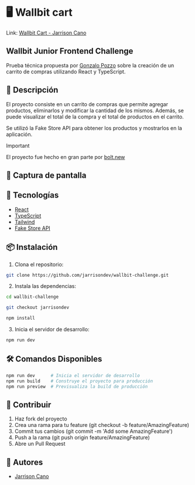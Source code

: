 # 🖥️ Wallbit cart
Link: [Wallbit Cart - Jarrison Cano](https://wallbit-challenge-ruby.vercel.app/)

## Wallbit Junior Frontend Challenge

Prueba técnica propuesta por [Gonzalo Pozzo](https://github.com/goncy) sobre la creación de un carrito de compras utilizando React y TypeScript.

## 📄 Descripción

El proyecto consiste en un carrito de compras que permite agregar productos, eliminarlos y modificar la cantidad de los mismos. Además, se puede visualizar el total de la compra y el total de productos en el carrito.

Se utilizó la Fake Store API para obtener los productos y mostrarlos en la aplicación.


> [!IMPORTANT]
> El proyecto fue hecho en gran parte por [bolt.new](https://bolt.new/)

## 📸 Captura de pantalla



## 🚀 Tecnologías

- [React](https://react.dev/)
- [TypeScript](https://www.typescriptlang.org/)
- [Tailwind](https://tailwindcss.com/)
- [Fake Store API](https://fakestoreapi.com/)

## 📦 Instalación

1. Clona el repositorio:

```bash
git clone https://github.com/jarrisondev/wallbit-challenge.git
```

2. Instala las dependencias:

```bash
cd wallbit-challenge

git checkout jarrisondev

npm install
```

3. Inicia el servidor de desarrollo:

```bash
npm run dev
```

## 🛠️ Comandos Disponibles

```bash
npm run dev      # Inicia el servidor de desarrollo
npm run build    # Construye el proyecto para producción
npm run preview  # Previsualiza la build de producción
```

## 🤝 Contribuir

1. Haz fork del proyecto
2. Crea una rama para tu feature (git checkout -b feature/AmazingFeature)
3. Commit tus cambios (git commit -m 'Add some AmazingFeature')
4. Push a la rama (git push origin feature/AmazingFeature)
5. Abre un Pull Request

## 👥 Autores

- [Jarrison Cano](https://github.com/jarrisondev)